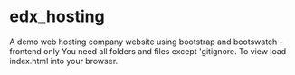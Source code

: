 # edx_hosting
A demo web hosting company website using bootstrap and bootswatch - frontend only
You need all folders and files except 'gitignore.
To view load index.html into your browser.
